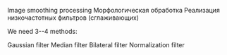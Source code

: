 Image smoothing processing Морфологическая обработка Реализация низкочастотных фильтров (сглаживающих)

We need 3--4 methods:

Gaussian filter
Median filter
Bilateral filter
Normalization filter
